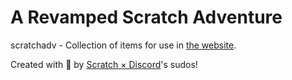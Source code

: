 # A Revamped Scratch Adventure
scratchadv - Collection of items for use in [the website](https://scratch.xan.lol/adventure).

Created with 💖 by [Scratch × Discord](https://scratch.xan.lol/)'s sudos!
